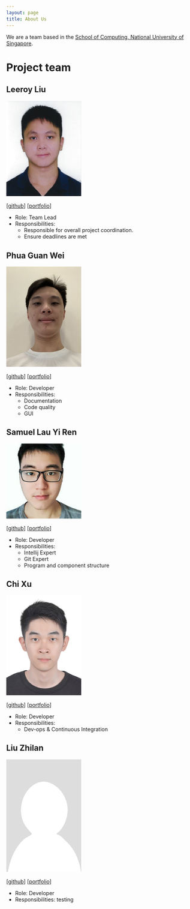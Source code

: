 ```yaml
---
layout: page
title: About Us
---
```


We are a team based in the [School of Computing, National University of Singapore](http://www.comp.nus.edu.sg).

# Project team

## Leeroy Liu

<img src="images/leeroy999.png" width="200px">

[[github](https://github.com/leeroy999)]
[[portfolio](team/leeroy999.md)]

* Role: Team Lead
* Responsibilities:
    * Responsible for overall project coordination.
    * Ensure deadlines are met

## Phua Guan Wei

<img src="images/gwphua.png" width="200px">

[[github](http://github.com/gwphua)]
[[portfolio](team/gwphua.md)]

* Role: Developer
* Responsibilities:
    * Documentation
    * Code quality
    * GUI

## Samuel Lau Yi Ren

<img src="images/samuel-bit-prog.png" width="200px">

[[github](http://github.com/samuel-bit-prog)]
[[portfolio](team/samuel-bit-prog.md)]

* Role: Developer
* Responsibilities:
    * Intellij Expert
    * Git Expert
    * Program and component structure

## Chi Xu

<img src="images/tsiyuk.png" width="200px">

[[github](http://github.com/tsiyuk)]
[[portfolio](team/tsiyuk.md)]

* Role: Developer
* Responsibilities:
    * Dev-ops & Continuous Integration

## Liu Zhilan

<img src="images/liuzhi1an.png" width="200px">

[[github](http://github.com/liuzhi1an)]
[[portfolio](team/liuzhi1an.md)]

* Role: Developer
* Responsibilities: testing
